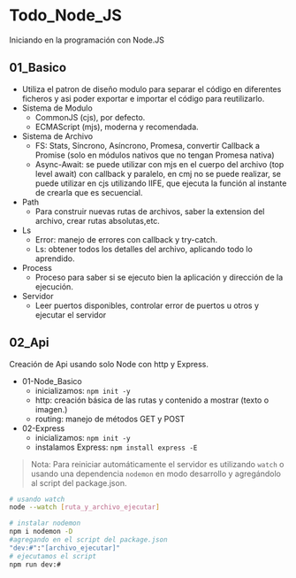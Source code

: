 # Todo_Node_JS

Iniciando en la programación con Node.JS
<!-- cSpell:disable -->

## 01_Basico
<!-- cSpell:enable -->
- Utiliza el patron de diseño modulo para separar el código en diferentes ficheros y asi poder exportar e importar el código para reutilizarlo.
- Sistema de Modulo
  - CommonJS (cjs), por defecto.
  - ECMAScript (mjs), moderna y recomendada.
- Sistema de Archivo
  - FS: Stats, Síncrono, Asíncrono, Promesa, convertir Callback a Promise (solo en módulos nativos que no tengan Promesa nativa)
  - Async-Await: se puede utilizar con mjs en el cuerpo del archivo (top level await) con callback y paralelo, en cmj no se puede realizar, se puede utilizar en cjs utilizando IIFE, que ejecuta la función al instante de crearla que es secuencial.
- Path
  - Para construir nuevas rutas de archivos, saber la extension del archivo, crear rutas absolutas,etc.
- Ls
  - Error: manejo de errores con callback y try-catch.
  - Ls: obtener todos los detalles del archivo, aplicando todo lo aprendido.
- Process
  - Proceso para saber si se ejecuto bien la aplicación y dirección de la ejecución.
- Servidor
  - Leer puertos disponibles, controlar error de puertos u otros y ejecutar el servidor

## 02_Api

Creación de Api usando solo Node con http y Express.

- 01-Node_Basico
  - inicializamos: `npm init -y`
  - http: creación básica de las rutas y contenido a mostrar (texto o imagen.)
  - routing: manejo de métodos GET y POST
- 02-Express
  - inicializamos: `npm init -y`
  - instalamos Express: `npm install express -E`

> Nota: Para reiniciar automáticamente el servidor es utilizando  `watch` o usando una dependencia `nodemon` en modo desarrollo y agregándolo al script del package.json.

```sh
# usando watch
node --watch [ruta_y_archivo_ejecutar]

# instalar nodemon
npm i nodemon -D
#agregando en el script del package.json
"dev:#":"[archivo_ejecutar]"
# ejecutamos el script
npm run dev:#
```
